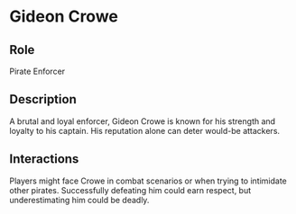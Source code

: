 # Gideon Crowe

## Role

Pirate Enforcer

## Description

A brutal and loyal enforcer, Gideon Crowe is known for his strength and loyalty to his captain. His reputation alone can deter would-be attackers.

## Interactions

Players might face Crowe in combat scenarios or when trying to intimidate other pirates. Successfully defeating him could earn respect, but underestimating him could be deadly.
